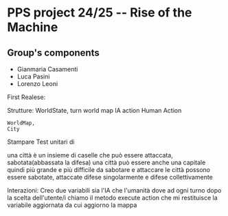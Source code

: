 # PPS project 24/25 -- Rise of the Machine

## Group's components
- Gianmaria Casamenti
- Luca Pasini
- Lorenzo Leoni


First Realese:

Strutture: 
    WorldState,
        turn
        world map
        IA action
        Human Action
        
    WorldMap,
    City

Stampare 
Test unitari di 

una città è un insieme di caselle che può essere attaccata, sabotata(abbassata la difesa)
una città può essere anche una capitale quindi più grande e più difficile da sabotare e attaccare
le città possono essere sabotate, attaccate difese singolarmente e difese collettivamente



Interazioni:
    Creo due variabili sia l'IA che l'umanità dove ad ogni turno dopo la scelta dell'utente/i 
    chiamo il metodo execute action che mi restituisce la variabile aggiornata da cui aggiorno la mappa


